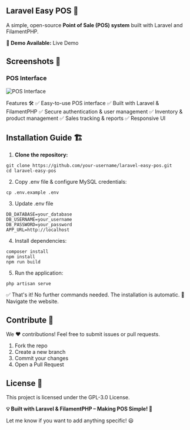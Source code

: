 ## Laravel Easy POS 🎉


A simple, open-source **Point of Sale (POS) system** built with Laravel and FilamentPHP.


**🚀 Demo Available:** Live Demo

## **Screenshots** 📸  

### **POS Interface**  
![POS Interface](https://raw.githubusercontent.com/your-username/laravel-easy-pos/main/laravel-easy-pos.png)  

Features 🛠️
✅ Easy-to-use POS interface
✅ Built with Laravel & FilamentPHP
✅ Secure authentication & user management
✅ Inventory & product management
✅ Sales tracking & reports
✅ Responsive UI

## Installation Guide 🏗️

1. **Clone the repository:**

```shell
git clone https://github.com/your-username/laravel-easy-pos.git
cd laravel-easy-pos

```
2. Copy .env file & configure MySQL credentials:

```shell
cp .env.example .env

```

3. Update .env file

```shell
DB_DATABASE=your_database
DB_USERNAME=your_username
DB_PASSWORD=your_password
APP_URL=http://localhost

```

4. Install dependencies:

```shell
composer install
npm install
npm run build
```

5. Run the application:

```shell
php artisan serve
```

✅ That's it! No further commands needed. The installation is automatic. 🎉 
Navigate the website. 


## Contribute 🤝
We ❤️ contributions! Feel free to submit issues or pull requests.

1. Fork the repo
2. Create a new branch
3. Commit your changes
4. Open a Pull Request
 

## License 📜
This project is licensed under the GPL-3.0 License.


**💡 Built with Laravel & FilamentPHP – Making POS Simple! 🚀**

Let me know if you want to add anything specific! 😃